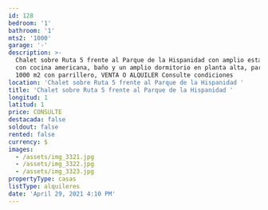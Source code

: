 ```yaml
---
id: 128
bedroom: '1'
bathroom: '1'
mts2: '1000'
garage: '-'
description: >-
  Chalet sobre Ruta 5 frente al Parque de la Hispanidad con amplio estar comedor
  con cocina americana, baño y un amplio dormitorio en planta alta, parque de
  1000 m2 con parrillero, VENTA O ALQUILER Consulte condiciones
location: 'Chalet sobre Ruta 5 frente al Parque de la Hispanidad '
title: 'Chalet sobre Ruta 5 frente al Parque de la Hispanidad '
longitud: 1
latitud: 1
price: CONSULTE
destacada: false
soldout: false
rented: false
currency: $
images:
  - /assets/img_3321.jpg
  - /assets/img_3322.jpg
  - /assets/img_3323.jpg
propertyType: casas
listType: alquileres
date: 'April 29, 2021 4:10 PM'
---
```


